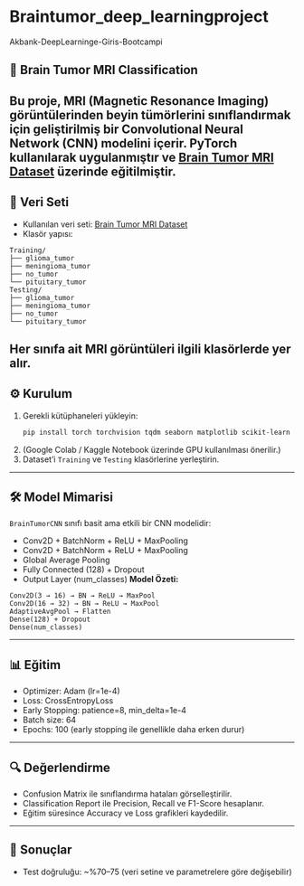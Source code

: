# Braintumor_deep_learningproject
 Akbank-DeepLearninge-Giris-Bootcampi

## 🧠 Brain Tumor MRI Classification

Bu proje, **MRI (Magnetic Resonance Imaging)** görüntülerinden beyin tümörlerini sınıflandırmak için geliştirilmiş bir **Convolutional Neural Network (CNN)** modelini içerir.
PyTorch kullanılarak uygulanmıştır ve [Brain Tumor MRI Dataset](https://www.kaggle.com/datasets) üzerinde eğitilmiştir.
---

## 📂 Veri Seti
- Kullanılan veri seti: [Brain Tumor MRI Dataset](https://www.kaggle.com/datasets)
- Klasör yapısı:

```
Training/
├── glioma_tumor
├── meningioma_tumor
├── no_tumor
└── pituitary_tumor
Testing/
├── glioma_tumor
├── meningioma_tumor
├── no_tumor
└── pituitary_tumor
```

Her sınıfa ait MRI görüntüleri ilgili klasörlerde yer alır.
---

## ⚙️ Kurulum

1. Gerekli kütüphaneleri yükleyin:
    ```bash
    pip install torch torchvision tqdm seaborn matplotlib scikit-learn
    ```
2. (Google Colab / Kaggle Notebook üzerinde GPU kullanılması önerilir.)
3. Dataset’i `Training` ve `Testing` klasörlerine yerleştirin.
---

## 🛠️ Model Mimarisi

`BrainTumorCNN` sınıfı basit ama etkili bir CNN modelidir:
- Conv2D + BatchNorm + ReLU + MaxPooling
- Conv2D + BatchNorm + ReLU + MaxPooling
- Global Average Pooling
- Fully Connected (128) + Dropout
- Output Layer (num_classes)
**Model Özeti:**
```
Conv2D(3 → 16) → BN → ReLU → MaxPool
Conv2D(16 → 32) → BN → ReLU → MaxPool
AdaptiveAvgPool → Flatten
Dense(128) + Dropout
Dense(num_classes)
```
---

## 📊 Eğitim
- Optimizer: Adam (lr=1e-4)
- Loss: CrossEntropyLoss
- Early Stopping: patience=8, min_delta=1e-4
- Batch size: 64
- Epochs: 100 (early stopping ile genellikle daha erken durur)
---

## 🔍 Değerlendirme
- Confusion Matrix ile sınıflandırma hataları görselleştirilir.
- Classification Report ile Precision, Recall ve F1-Score hesaplanır.
- Eğitim süresince Accuracy ve Loss grafikleri kaydedilir.
---

## 🎯 Sonuçlar
- Test doğruluğu: ~%70–75 (veri setine ve parametrelere göre değişebilir)
